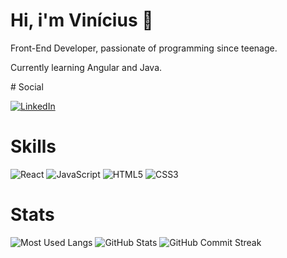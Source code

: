 <h1>Hi, i'm Vinícius 👋</h1>
<p>Front-End Developer, passionate of programming since teenage.</p>
<p>Currently learning Angular and Java.</p>
# Social

[![LinkedIn](https://img.shields.io/badge/LinkedIn-000?style=for-the-badge&logo=linkedin&logoColor=0E76A8)](https://www.linkedin.com/in/vinicius-bastos-silva/)

# Skills

![React](https://img.shields.io/badge/React-000?style=for-the-badge&logo=react)
![JavaScript](https://img.shields.io/badge/JavaScript-000?style=for-the-badge&logo=javascript)
![HTML5](https://img.shields.io/badge/HTML5-000?style=for-the-badge&logo=html5)
![CSS3](https://img.shields.io/badge/CSS3-000?style=for-the-badge&logo=css3&logoColor=264CE4)

# Stats

![Most Used Langs](https://github-readme-stats.vercel.app/api/top-langs?username=viniciusbastos-dev&show_icons=true&locale=en&layout=compact)
![GitHub Stats](https://github-readme-stats.vercel.app/api?username=viniciusbastos-dev&show_icons=true&locale=en)
![GitHub Commit Streak](https://github-readme-streak-stats.herokuapp.com/?user=viniciusbastos-dev&)

#
